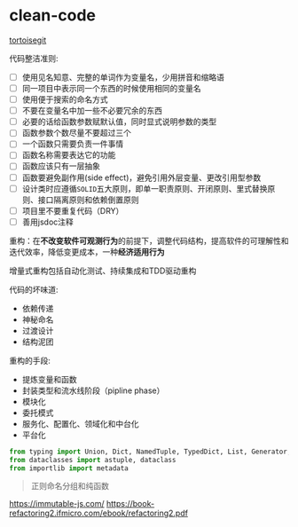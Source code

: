 # clean-code

[tortoisegit](https://tortoisegit.org/)

代码整洁准则:

- [ ] 使用见名知意、完整的单词作为变量名，少用拼音和缩略语
- [ ] 同一项目中表示同一个东西的时候使用相同的变量名
- [ ] 使用便于搜索的命名方式
- [ ] 不要在变量名中加一些不必要冗余的东西
- [ ] 必要的话给函数参数赋默认值，同时显式说明参数的类型
- [ ] 函数参数个数尽量不要超过三个
- [ ] 一个函数只需要负责一件事情
- [ ] 函数名称需要表达它的功能
- [ ] 函数应该只有一层抽象
- [ ] 函数要避免副作用(side effect)，避免引用外层变量、更改引用型参数
- [ ] 设计类时应遵循`SOLID`五大原则，即单一职责原则、开闭原则、里式替换原则、接口隔离原则和依赖倒置原则
- [ ] 项目里不要重复代码（DRY）
- [ ] 善用jsdoc注释

重构：在**不改变软件可观测行为**的前提下，调整代码结构，提高软件的可理解性和迭代效率，降低变更成本，一种**经济适用行为**

增量式重构包括自动化测试、持续集成和TDD驱动重构

代码的坏味道:

- 依赖传递
- 神秘命名
- 过渡设计
- 结构泥团

重构的手段:

- 提炼变量和函数
- 封装类型和流水线阶段（pipline phase）
- 模块化
- 委托模式
- 服务化、配置化、领域化和中台化
- 平台化

```py
from typing import Union, Dict, NamedTuple, TypedDict, List, Generator, Iterator, Tuple, AnyStr
from dataclasses import astuple, dataclass
from importlib import metadata


```

> 正则命名分组和纯函数

<https://immutable-js.com/>
<https://book-refactoring2.ifmicro.com/ebook/refactoring2.pdf>
